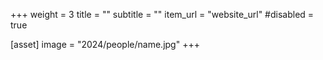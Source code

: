 +++
weight = 3
title = ""
subtitle = ""
item_url = "website_url"
#disabled = true

[asset]
  image = "2024/people/name.jpg"
+++